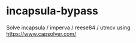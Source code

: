 # incapsula-bypass
Solve incapsula / imperva / reese84 / utmcv using https://www.capsolver.com/
                                  
